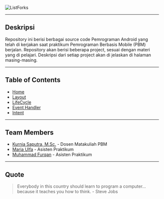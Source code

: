 ![ListForks](https://raw.github.com/fueerqan/PBM-Praktikum-2017/master/title.png)

<hr>

## Deskripsi

Repository ini berisi berbagai source code Pemrograman Android yang telah di kerjakan saat praktikum Pemrograman Berbasis Mobile (PBM) berjalan. Repository akan berisi beberapa project, sesuai dengan materi yang di pelajari. Deskripsi dari setiap project akan di jelaskan di halaman masing-masing.

<hr>

## Table of Contents

* [Home](https://github.com/fueerqan/PBM-Praktikum-2017)
* [Layout](https://github.com/fueerqan/PBM-Praktikum-2017/tree/master/Layout)
* [LifeCycle](https://github.com/fueerqan/PBM-Praktikum-2017/tree/master/LifeCycleEvents)
* [Event Handler](https://github.com/fueerqan/PBM-Praktikum-2017/tree/master/EventHandler)
* [Intent](https://github.com/fueerqan/PBM-Praktikum-2017/tree/master/Intent)

<hr>

## Team Members

* [Kurnia Saputra, M.Sc.](http://informatika.unsyiah.ac.id/kurnia/) - Dosen Matakuliah PBM
* [Maria Ulfa]() - Asisten Praktikum
* [Muhammad Furqan](https://github.com/fueerqan) - Asisten Praktikum

<hr>

## Quote

> Everybody in this country should learn to program a computer... because it teaches you how to think. - Steve Jobs
